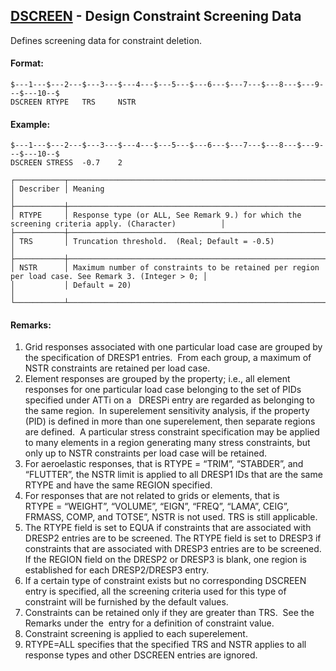 ## [DSCREEN](https://nexus.hexagon.com/documentationcenter/bundle/MSC_Nastran_2022.4/page/Nastran_Combined_Book/qrg/bulkde/TOC.DSCREEN.xhtml) - Design Constraint Screening Data

Defines screening data for constraint deletion.

#### Format:

```nastran
$---1---$---2---$---3---$---4---$---5---$---6---$---7---$---8---$---9---$---10--$
DSCREEN RTYPE   TRS     NSTR                                                    
```

#### Example:

```nastran
$---1---$---2---$---3---$---4---$---5---$---6---$---7---$---8---$---9---$---10--$
DSCREEN STRESS  -0.7    2                                                       
```

```text
┌───────────┬────────────────────────────────────────────────────────────────────────────────────────────────────┐
│ Describer │ Meaning                                                                                            │
├───────────┼────────────────────────────────────────────────────────────────────────────────────────────────────┤
│ RTYPE     │ Response type (or ALL, See Remark 9.) for which the screening criteria apply. (Character)          │
├───────────┼────────────────────────────────────────────────────────────────────────────────────────────────────┤
│ TRS       │ Truncation threshold.  (Real; Default = -0.5)                                                      │
├───────────┼────────────────────────────────────────────────────────────────────────────────────────────────────┤
│ NSTR      │ Maximum number of constraints to be retained per region per load case. See Remark 3. (Integer > 0; │
│           │ Default = 20)                                                                                      │
└───────────┴────────────────────────────────────────────────────────────────────────────────────────────────────┘
```

#### Remarks:

1. Grid responses associated with one particular load case are grouped by the specification of DRESP1 entries.  From each group, a maximum of NSTR constraints are retained per load case.
2. Element responses are grouped by the property; i.e., all element responses for one particular load case belonging to the set of PIDs specified under ATTi on a   DRESPi entry are regarded as belonging to the same region.  In superelement sensitivity analysis, if the property (PID) is defined in more than one superelement, then separate regions are defined.  A particular stress constraint specification may be applied to many elements in a region generating many stress constraints, but only up to NSTR constraints per load case will be retained.
3. For aeroelastic responses, that is RTYPE = “TRIM”, “STABDER”, and “FLUTTER”, the NSTR limit is applied to all DRESP1 IDs that are the same RTYPE and have the same REGION specified.
4. For responses that are not related to grids or elements, that is RTYPE = “WEIGHT”, “VOLUME”, “EIGN”, “FREQ”, “LAMA”, CEIG”, FRMASS, COMP, and TOTSE”, NSTR is not used. TRS is still applicable.
5. The RTYPE field is set to EQUA if constraints that are associated with DRESP2 entries are to be screened. The RTYPE field is set to DRESP3 if constraints that are associated with DRESP3 entries are to be screened. If the REGION field on the DRESP2 or DRESP3 is blank, one region is established for each DRESP2/DRESP3 entry.
6. If a certain type of constraint exists but no corresponding DSCREEN entry is specified, all the screening criteria used for this type of constraint will be furnished by the default values.
7. Constraints can be retained only if they are greater than TRS.  See the Remarks under the   entry for a definition of constraint value.
8. Constraint screening is applied to each superelement.
9. RTYPE=ALL specifies that the specified TRS and NSTR applies to all response types and other DSCREEN entries are ignored.
